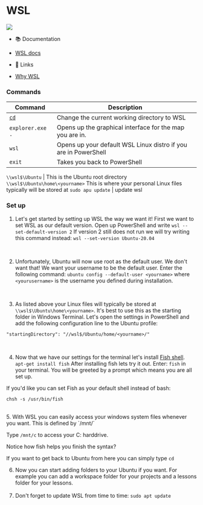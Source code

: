# WSL 

<img src="https://media0.giphy.com/media/A06UFEx8jxEwU/giphy.gif?cid=ecf05e473yvpc9epyt2bokina5hjf0372ocyavxodfdvsawz&rid=giphy.gif&ct=g" />

-   :books: Documentation
  -   [WSL docs](https://docs.microsoft.com/en-us/windows/wsl/#get-started)

-   :link: Links
-   [Why WSL](https://devblogs.microsoft.com/premier-developer/why-developers-should-install-wsl-today/)

### Commands 
Command | Description
------- | -----------
[`cd`](https://tldr.ostera.io/cd)  |  Change the current working directory to WSL <br>
`explorer.exe .` | Opens up the graphical interface for the map you are in. <br>
`wsl`  |  Opens up your default WSL Linux distro if you are in PowerShell <br>
`exit`  |  Takes you back to PowerShell

`\\wsl$\Ubuntu` | This is the Ubuntu root directory  
`\\wsl$\Ubuntu\home\<yourname>` This is where your personal Linux files typically will be stored at
`sudo apu update` | update wsl 

### Set up

1. Let's get started by setting up WSL the way we want it! First we want to set WSL as our default version. 
Open up PowerShell and write `wsl --set-default-version 2`
If version 2 still does not run we will try writing this command instead: `wsl --set-version Ubuntu-20.04`
<br>

2. Unfortunately, Ubuntu will now use root as the default user. We don't want that! We want your username to be the default user. Enter the following command: `ubuntu config --default-user <yourname>`
where `<yourusername>` is the username you defined during installation. 
<br>
  
3. As listed above your Linux files will typically be stored at `\\wsl$\Ubuntu\home\<yourname>`. It's best to use this as the starting folder in Windows Terminal. Let's open the settings in PowerShell and add the following configuration line to the Ubuntu profile: 
  ``` 
  "startingDirectory": "//wsl$/Ubuntu/home/<yourname>/"
  ```
  <br>
  
4. Now that we have our settings for the terminal let's install [Fish shell](https://fishshell.com/docs/current/tutorial.html).  
  `apt-get install fish`
  After installing fish lets try it out. Enter: `fish` in your terminal.
  You will be greeted by a prompt which means you are all set up. 
  
  If you'd like you can set Fish as your default shell instead of bash: 
  ``` 
  chsh -s /usr/bin/fish
  ``` 
  <br>
  5. With WSL you can easily access your windows system files whenever you want. This is defined by `/mnt/` 

  Type `/mnt/c` to access your C: harddrive. 
  
  Notice how fish helps you finish the syntax? 
  
  If you want to get back to Ubuntu from here you can simply type `cd` 
  
  6. Now you can start adding folders to your Ubuntu if you want. For example you can add a workspace folder for your projects and a lessons folder for your lessons. 
  <br> <br> 
  7. Don't forget to update WSL from time to time:
  `sudo apt update`
